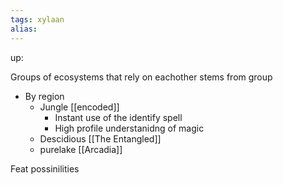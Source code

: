 ```yaml
---
tags: xylaan
alias: 
---
```

up: 

Groups of ecosystems that rely on eachother
stems from group

- By region 
	- Jungle [[encoded]]
		- Instant use of the identify spell 
		- High profile understanidng of magic
	- Descidious [[The Entangled]]
	- purelake [[Arcadia]]


Feat possinilities


